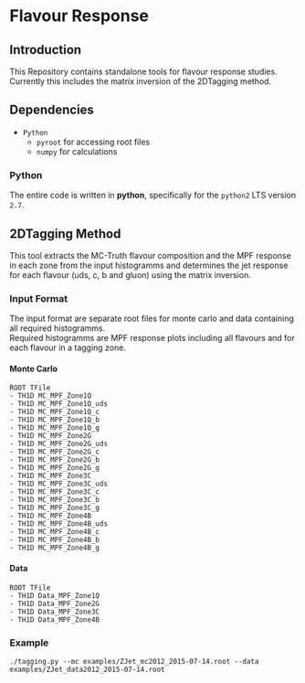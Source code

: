 # Flavour Response #

## Introduction ##
This Repository contains standalone tools for flavour response studies.
Currently this includes the matrix inversion of the 2DTagging method.

## Dependencies ##

* `Python`
	* `pyroot` for accessing root files
	* `numpy` for calculations

### Python ###
The entire code is written in **python**, specifically for the `python2` LTS version `2.7`.

## 2DTagging Method ##
This tool extracts the MC-Truth flavour composition and the MPF response in each zone from the input histogramms and determines the jet response for each flavour (uds, c, b and gluon) using the matrix inversion.

### Input Format ###
The input format are separate root files for monte carlo and data containing all required histogramms.  
Required histogramms are MPF response plots including all flavours and for each flavour in a tagging zone.  

#### Monte Carlo ####
```
ROOT TFile
- TH1D MC_MPF_Zone1Q
- TH1D MC_MPF_Zone1Q_uds
- TH1D MC_MPF_Zone1Q_c
- TH1D MC_MPF_Zone1Q_b
- TH1D MC_MPF_Zone1Q_g
- TH1D MC_MPF_Zone2G
- TH1D MC_MPF_Zone2G_uds
- TH1D MC_MPF_Zone2G_c
- TH1D MC_MPF_Zone2G_b
- TH1D MC_MPF_Zone2G_g
- TH1D MC_MPF_Zone3C
- TH1D MC_MPF_Zone3C_uds
- TH1D MC_MPF_Zone3C_c
- TH1D MC_MPF_Zone3C_b
- TH1D MC_MPF_Zone3C_g
- TH1D MC_MPF_Zone4B
- TH1D MC_MPF_Zone4B_uds
- TH1D MC_MPF_Zone4B_c
- TH1D MC_MPF_Zone4B_b
- TH1D MC_MPF_Zone4B_g
```

#### Data ####
```
ROOT TFile
- TH1D Data_MPF_Zone1Q
- TH1D Data_MPF_Zone2G
- TH1D Data_MPF_Zone3C
- TH1D Data_MPF_Zone4B
```

### Example ###

```
./tagging.py --mc examples/ZJet_mc2012_2015-07-14.root --data examples/ZJet_data2012_2015-07-14.root

```
